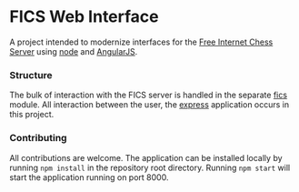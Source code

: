 # FICS Web Interface

A project intended to modernize interfaces for the
[Free Internet Chess Server](http://freechess.org) using
[node](http://nodejs.org) and [AngularJS](http://angularjs.org).

### Structure
The bulk of interaction with the FICS server is handled in the separate
[fics](https://github.com/sonnym/fics) module. All interaction between the user,
the [express](http://expressjs.com/) application occurs in this project.

### Contributing
All contributions are welcome. The application can be installed locally by
running `npm install` in the repository root directory. Running `npm start`
will start the application running on port 8000.

